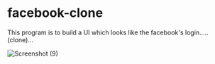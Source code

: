 # facebook-clone

This program is to build a UI which looks like the facebook's login.....(clone)...

![Screenshot (9)](https://user-images.githubusercontent.com/66905892/102796684-a11b9800-43d4-11eb-94b0-d17d6fb13fef.png)
